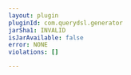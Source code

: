 ```yaml
---
layout: plugin
pluginId: com.querydsl.generator
jarSha1: INVALID
isJarAvailable: false
error: NONE
violations: []

---
```

